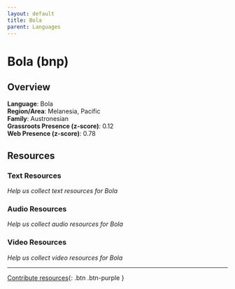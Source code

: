 ```yaml
---
layout: default
title: Bola
parent: Languages
---
```


# Bola (bnp)

## Overview

**Language**: Bola  
**Region/Area**: Melanesia, Pacific  
**Family**: Austronesian  
**Grassroots Presence (z-score)**: 0.12  
**Web Presence (z-score)**: 0.78  

## Resources

### Text Resources
*Help us collect text resources for Bola*

### Audio Resources
*Help us collect audio resources for Bola*

### Video Resources
*Help us collect video resources for Bola*

---

[Contribute resources](https://forms.office.com/e/1SfLJx3u1r){: .btn .btn-purple }
